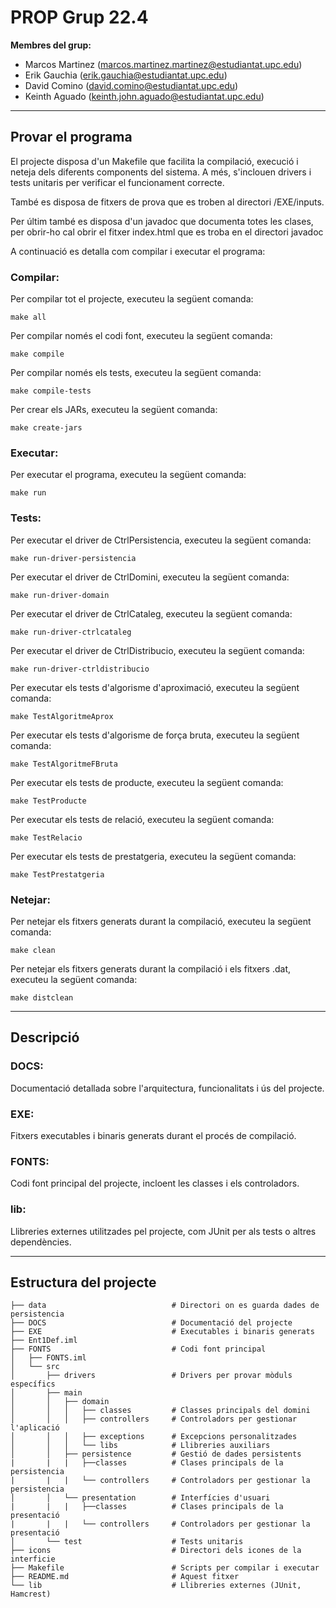 # PROP Grup 22.4

**Membres del grup:**

- Marcos Martinez ([marcos.martinez.martinez@estudiantat.upc.edu](mailto:marcos.martinez.martinez@estudiantat.upc.edu))
- Erik Gauchia ([erik.gauchia@estudiantat.upc.edu](mailto:erik.gauchia@estudiantat.upc.edu))
- David Comino ([david.comino@estudiantat.upc.edu](mailto:david.comino@estudiantat.upc.edu))
- Keinth Aguado ([keinth.john.aguado@estudiantat.upc.edu](mailto:keinth.john.aguado@estudiantat.upc.edu))

---

## Provar el programa

El projecte disposa d'un Makefile que facilita la compilació, execució i neteja dels diferents components del sistema. A més, s'inclouen drivers i tests unitaris per verificar el funcionament correcte.

També es disposa de fitxers de prova que es troben al directori /EXE/inputs.

Per últim també es disposa d'un javadoc que documenta totes les clases, per obrir-ho cal obrir el fitxer index.html que es troba en el directori javadoc

A continuació es detalla com compilar i executar el programa:

### Compilar:

Per compilar tot el projecte, executeu la següent comanda:

    make all

Per compilar només el codi font, executeu la següent comanda:

    make compile

Per compilar només els tests, executeu la següent comanda:

    make compile-tests

Per crear els JARs, executeu la següent comanda:

    make create-jars

### Executar:

Per executar el programa, executeu la següent comanda:

    make run

### Tests:

Per executar el driver de CtrlPersistencia, executeu la següent comanda:

    make run-driver-persistencia

Per executar el driver de CtrlDomini, executeu la següent comanda:

    make run-driver-domain

Per executar el driver de CtrlCataleg, executeu la següent comanda:

    make run-driver-ctrlcataleg

Per executar el driver de CtrlDistribucio, executeu la següent comanda:

    make run-driver-ctrldistribucio

Per executar els tests d'algorisme d'aproximació, executeu la següent comanda:

    make TestAlgoritmeAprox

Per executar els tests d'algorisme de força bruta, executeu la següent comanda:

    make TestAlgoritmeFBruta

Per executar els tests de producte, executeu la següent comanda:

    make TestProducte

Per executar els tests de relació, executeu la següent comanda:

    make TestRelacio

Per executar els tests de prestatgeria, executeu la següent comanda:

    make TestPrestatgeria

### Netejar:

Per netejar els fitxers generats durant la compilació, executeu la següent comanda:

    make clean

Per netejar els fitxers generats durant la compilació i els fitxers .dat, executeu la següent comanda:

    make distclean

---

## Descripció

### DOCS:

Documentació detallada sobre l'arquitectura, funcionalitats i ús del projecte.

### EXE:

Fitxers executables i binaris generats durant el procés de compilació.

### FONTS:

Codi font principal del projecte, incloent les classes i els controladors.

### lib:

Llibreries externes utilitzades pel projecte, com JUnit per als tests o altres dependències.

---

## Estructura del projecte

```plaintext
├── data                            # Directori on es guarda dades de persistencia
├── DOCS                            # Documentació del projecte
├── EXE                             # Executables i binaris generats
├── Ent1Def.iml     
├── FONTS                           # Codi font principal
│   ├── FONTS.iml        
│   └── src
│       ├── drivers                 # Drivers per provar mòduls específics
│       ├── main
│       │   ├── domain   
│       │   │   ├── classes         # Classes principals del domini
│       │   │   ├── controllers     # Controladors per gestionar l'aplicació
│       │   │   ├── exceptions      # Excepcions personalitzades
│       │   │   └── libs            # Llibreries auxiliars
│       │   ├── persistence         # Gestió de dades persistents 
|       |   |   ├──classes          # Clases principals de la persistencia
|       |   |   └── controllers     # Controladors per gestionar la persistencia
│       │   └── presentation        # Interfícies d'usuari 
|       |   |   ├──classes          # Clases principals de la presentació
|       |   |   └── controllers     # Controladors per gestionar la presentació
│       └── test                    # Tests unitaris
├── icons                           # Directori dels icones de la interficie
├── Makefile                        # Scripts per compilar i executar
├── README.md                       # Aquest fitxer
└── lib                             # Llibreries externes (JUnit, Hamcrest)